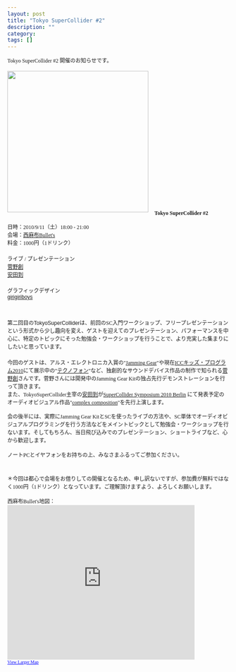 ```yaml
---
layout: post
title: "Tokyo SuperCollider #2"
description: ""
category: 
tags: []
---
```

 

<div style="font: 12.0px Hiragino Kaku Gothic ProN; margin: 0.0px 0.0px 0.0px 0.0px;">Tokyo SuperCollider #2 開催のお知らせです。</div><div style="font: 12.0px Hiragino Kaku Gothic ProN; margin: 0.0px 0.0px 0.0px 0.0px;"><br /></div><div class="separator" style="clear: both; text-align: center;"><a href="http://4.bp.blogspot.com/_U4BOPjrie10/TGU7KKl4LFI/AAAAAAAAAB4/8tg6envTyyY/s1600/tksc%232.jpg" imageanchor="1" style="clear: left; float: left; margin-bottom: 1em; margin-right: 1em;"><img border="0" height="320" src="http://4.bp.blogspot.com/_U4BOPjrie10/TGU7KKl4LFI/AAAAAAAAAB4/8tg6envTyyY/s320/tksc%232.jpg" width="320" /></a></div><div style="font: 12.0px Hiragino Kaku Gothic ProN; margin: 0.0px 0.0px 0.0px 0.0px;"><b><br /></b></div><div style="font: 12.0px Hiragino Kaku Gothic ProN; margin: 0.0px 0.0px 0.0px 0.0px;"><b><br /></b></div><div style="font: 12.0px Hiragino Kaku Gothic ProN; margin: 0.0px 0.0px 0.0px 0.0px;"><b><br /></b></div><div style="font: 12.0px Hiragino Kaku Gothic ProN; margin: 0.0px 0.0px 0.0px 0.0px;"><b><br /></b></div><div style="font: 12.0px Hiragino Kaku Gothic ProN; margin: 0.0px 0.0px 0.0px 0.0px;"><b><br /></b></div><div style="font: 12.0px Hiragino Kaku Gothic ProN; margin: 0.0px 0.0px 0.0px 0.0px;"><b><br /></b></div><div style="font: 12.0px Hiragino Kaku Gothic ProN; margin: 0.0px 0.0px 0.0px 0.0px;"><b><br /></b></div><div style="font: 12.0px Hiragino Kaku Gothic ProN; margin: 0.0px 0.0px 0.0px 0.0px;"><b><br /></b></div><div style="font: 12.0px Hiragino Kaku Gothic ProN; margin: 0.0px 0.0px 0.0px 0.0px;"><b><br /></b></div><div style="font: 12.0px Hiragino Kaku Gothic ProN; margin: 0.0px 0.0px 0.0px 0.0px;"><b><br /></b></div><div style="font: 12.0px Hiragino Kaku Gothic ProN; margin: 0.0px 0.0px 0.0px 0.0px;"><b><br /></b></div><div style="font: 12.0px Hiragino Kaku Gothic ProN; margin: 0.0px 0.0px 0.0px 0.0px;"><b><br /></b></div><div style="font: 12.0px Hiragino Kaku Gothic ProN; margin: 0.0px 0.0px 0.0px 0.0px;"><b><br /></b></div><div style="font: 12.0px Hiragino Kaku Gothic ProN; margin: 0.0px 0.0px 0.0px 0.0px;"><b><br /></b></div><div style="font: 12.0px Hiragino Kaku Gothic ProN; margin: 0.0px 0.0px 0.0px 0.0px;"><b><br /></b></div><div style="font: 12.0px Hiragino Kaku Gothic ProN; margin: 0.0px 0.0px 0.0px 0.0px;"><b><br /></b></div><div style="font: 12.0px Hiragino Kaku Gothic ProN; margin: 0.0px 0.0px 0.0px 0.0px;"><b><br /></b></div><div style="font: 12.0px Hiragino Kaku Gothic ProN; margin: 0.0px 0.0px 0.0px 0.0px;"><b><br /></b></div><div style="font: 12.0px Hiragino Kaku Gothic ProN; margin: 0.0px 0.0px 0.0px 0.0px;"><b><br /></b></div><div style="font: 12.0px Hiragino Kaku Gothic ProN; margin: 0.0px 0.0px 0.0px 0.0px;"><b><br /></b></div><div style="font: 12.0px Hiragino Kaku Gothic ProN; margin: 0.0px 0.0px 0.0px 0.0px;"><b><br /></b></div><div style="font: 12.0px Hiragino Kaku Gothic ProN; margin: 0.0px 0.0px 0.0px 0.0px;"><b>Tokyo SuperCollider #2&nbsp;</b></div><div style="font: 12.0px Helvetica; margin: 0.0px 0.0px 0.0px 0.0px; min-height: 14.0px;"><br /></div><div style="font: 12.0px Hiragino Kaku Gothic ProN; margin: 0.0px 0.0px 0.0px 0.0px;">日時：2010/9/11（土）18:00 - 21:00</div><div style="font: 12.0px Hiragino Kaku Gothic ProN; margin: 0.0px 0.0px 0.0px 0.0px;">会場：<a href="http://www.bul-lets.com/">西麻布Bullet's</a></div><div style="font: 12.0px Hiragino Kaku Gothic ProN; margin: 0.0px 0.0px 0.0px 0.0px;">料金：1000円（1ドリンク）</div><div style="font: 12.0px Hiragino Kaku Gothic ProN; margin: 0.0px 0.0px 0.0px 0.0px; min-height: 18.0px;"><br /></div><div style="font: 12.0px Hiragino Kaku Gothic ProN; margin: 0.0px 0.0px 0.0px 0.0px;">ライブ / プレゼンテーション</div><div style="font: 12.0px Hiragino Kaku Gothic ProN; margin: 0.0px 0.0px 0.0px 0.0px;"><a href="http://kannoso.org/">菅野創</a></div><div style="font: 12.0px Hiragino Kaku Gothic ProN; margin: 0.0px 0.0px 0.0px 0.0px;"><a href="http://www.itaru.org/">安田到</a></div><div style="font: 12.0px Hiragino Kaku Gothic ProN; margin: 0.0px 0.0px 0.0px 0.0px; min-height: 18.0px;"><br /></div><div style="font: 12.0px Helvetica; margin: 0.0px 0.0px 0.0px 0.0px; min-height: 14.0px;">グラフィックデザイン<br /><a href="http://soundcloud.com/girigiriboys">girigiriboys</a><br /><br /><br /><br /></div><div style="font: 12.0px Hiragino Kaku Gothic ProN; margin: 0.0px 0.0px 0.0px 0.0px;">第二回目の<span style="font: normal normal normal 12px/normal Helvetica;">TokyoSuperCollider</span>は、前回のSC入門ワークショップ、フリープレゼンテーションという形式から少し趣向を変え、ゲストを迎えてのプレゼンテーション、パフォーマンスを中心に、特定のトピックにそった勉強会・ワークショップを行うことで、より充実した集まりにしたいと思っています。</div><div style="font: 12.0px Hiragino Kaku Gothic ProN; margin: 0.0px 0.0px 0.0px 0.0px; min-height: 18.0px;"><br /></div><div style="font: 12.0px Hiragino Kaku Gothic ProN; margin: 0.0px 0.0px 0.0px 0.0px;">今回のゲストは、アルス・エレクトロニカ入賞の"<a href="http://kannoso.org/jg_jp.html">Jamming Gear</a>"や現在<a href="http://www.ntticc.or.jp/Exhibition/2010/Kidsprogram2010/index_j.html">ICCキッズ・プログラム2010</a>にて展示中の"<a href="http://technophone.org/">テクノフォン</a>"など、独創的なサウンドデバイス作品の制作で知られる<a href="http://kannoso.org/">菅野創</a>さんです。菅野さんには開発中のJamming Gear Kitの独占先行デモンストレーションを行って頂きます。</div><div style="font: 12.0px Hiragino Kaku Gothic ProN; margin: 0.0px 0.0px 0.0px 0.0px;">また、TokyoSuperCollider主宰の<a href="http://www.itaru.org/">安田到</a>が<a href="http://supercollider2010.de/">SuperCollider Symposium 2010 Berlin</a> にて発表予定のオーディオビジュアル作品"<a href="http://www.vimeo.com/12948900">complex composition</a>"を先行上演します。</div><div style="font: 12.0px Helvetica; margin: 0.0px 0.0px 0.0px 0.0px; min-height: 14.0px;"><br /></div><div style="font: 12.0px Hiragino Kaku Gothic ProN; margin: 0.0px 0.0px 0.0px 0.0px;">会の後半には、実際にJamming Gear KitとSCを使ったライブの方法や、SC単体でオーディオビジュアルプログラミングを行う方法などをメイントピックとして勉強会・ワークショップを行ないます。そしてもちろん、当日飛び込みでのプレゼンテーション、ショートライブなど、心から歓迎します。</div><div style="font: 12.0px Hiragino Kaku Gothic ProN; margin: 0.0px 0.0px 0.0px 0.0px;"><br /></div><div style="font: 12.0px Hiragino Kaku Gothic ProN; margin: 0.0px 0.0px 0.0px 0.0px;">ノートPCとイヤフォンをお持ちの上、みなさまふるってご参加ください。</div><div style="font: 12.0px Hiragino Kaku Gothic ProN; margin: 0.0px 0.0px 0.0px 0.0px; min-height: 18.0px;"><br /></div><div style="font: 12.0px Hiragino Kaku Gothic ProN; margin: 0.0px 0.0px 0.0px 0.0px; min-height: 18.0px;"><br /></div><div style="font: 12.0px Hiragino Kaku Gothic ProN; margin: 0.0px 0.0px 0.0px 0.0px;">＊今回は都心で会場をお借りしての開催となるため、申し訳ないですが、参加費が無料ではなく1000円（1ドリンク）となっています。ご理解頂けますよう、よろしくお願いします。<br /><br />西麻布Bullet's地図：<br /><iframe frameborder="0" height="350" marginheight="0" marginwidth="0" scrolling="no" src="http://maps.google.co.jp/maps?q=+BULLET'S&amp;hl=en&amp;cd=1&amp;ei=Nr1wTO_PKobmvQPp38j_BQ&amp;ie=UTF8&amp;view=map&amp;cid=17296395464675948503&amp;ved=0CB8QpQY&amp;hq=+BULLET'S&amp;hnear=&amp;iwloc=A&amp;brcurrent=3,0x60188b7a6c678b1f:0xc71bb3d68848b81e,0&amp;ll=35.661114,139.726157&amp;spn=0.006295,0.006295&amp;output=embed" width="425"></iframe><br /><small><a href="http://maps.google.co.jp/maps?q=+BULLET'S&amp;hl=en&amp;cd=1&amp;ei=Nr1wTO_PKobmvQPp38j_BQ&amp;ie=UTF8&amp;view=map&amp;cid=17296395464675948503&amp;ved=0CB8QpQY&amp;hq=+BULLET'S&amp;hnear=&amp;iwloc=A&amp;brcurrent=3,0x60188b7a6c678b1f:0xc71bb3d68848b81e,0&amp;ll=35.661114,139.726157&amp;spn=0.006295,0.006295&amp;source=embed" style="color: blue; text-align: left;">View Larger Map</a></small></div>
